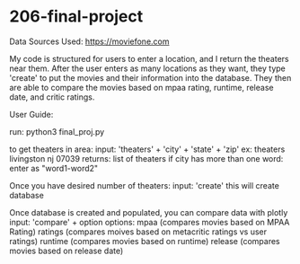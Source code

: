 # 206-final-project

Data Sources Used: https://moviefone.com


My code is structured for users to enter a location, and I return the theaters near them. After the user enters as many locations as they want, they type 'create' to put the movies and their information into the database. They then are able to compare the movies based on mpaa rating, runtime, release date, and critic ratings.

User Guide:

run: python3 final_proj.py

to get theaters in area:
  input: 'theaters' + 'city' + 'state' + 'zip'
     ex: theaters livingston nj 07039
  returns: list of theaters
if city has more than one word: enter as "word1-word2"

Once you have desired number of theaters:
  input: 'create'
  this will create database

Once database is created and populated, you can compare data with plotly
  input: 'compare' + option
    options: mpaa (compares movies based on MPAA Rating)
             ratings (compares moives based on metacritic ratings vs user ratings)
             runtime (compares movies based on runtime)
             release (compares movies based on release date)
